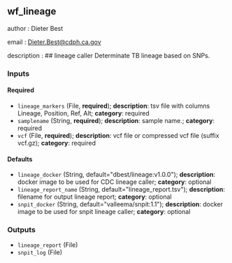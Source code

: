 
## wf_lineage

author
: Dieter Best

email
: Dieter.Best@cdph.ca.gov

description
: ## lineage caller 
 Determinate TB lineage based on SNPs.

### Inputs

#### Required

  * `lineage_markers` (File, **required**); **description**: tsv file with columns Lineage, Position, Ref, Alt; **category**: required
  * `samplename` (String, **required**); **description**: sample name.; **category**: required
  * `vcf` (File, **required**); **description**: vcf file or compressed vcf file (suffix vcf.gz); **category**: required

#### Defaults

  * `lineage_docker` (String, default="dbest/lineage:v1.0.0"); **description**: docker image to be used for CDC lineage caller; **category**: optional
  * `lineage_report_name` (String, default="lineage_report.tsv"); **description**: filename for output lineage report; **category**: optional
  * `snpit_docker` (String, default="valleema/snpit:1.1"); **description**: docker image to be used for snpit lineage caller; **category**: optional

### Outputs

  * `lineage_report` (File)
  * `snpit_log` (File)
